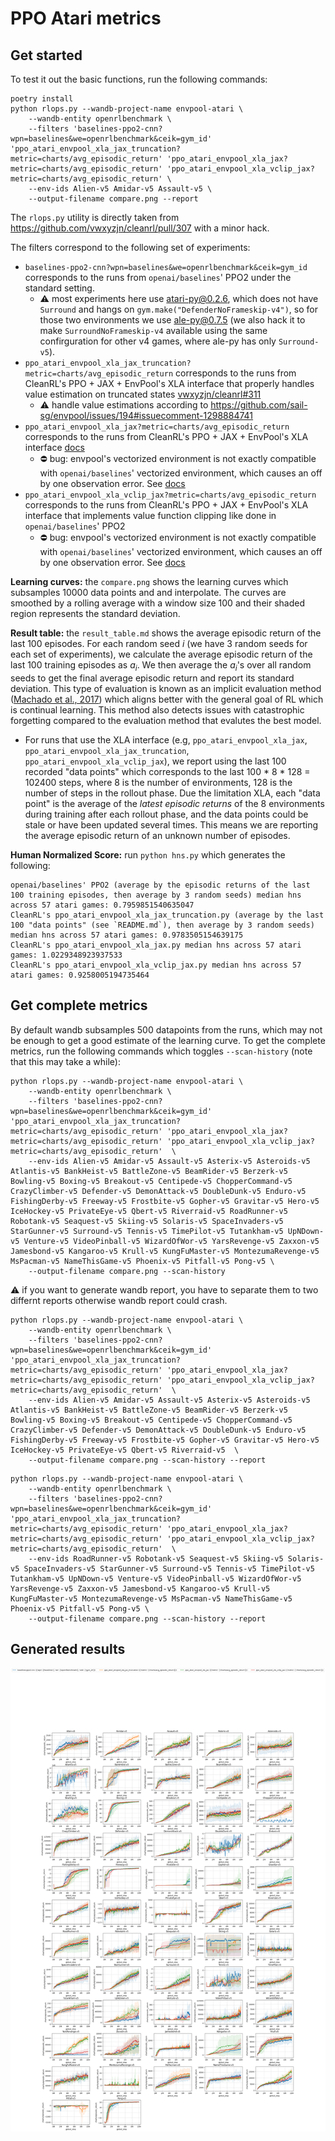# PPO Atari metrics


## Get started

To test it out the basic functions, run the following commands:

```
poetry install
python rlops.py --wandb-project-name envpool-atari \
    --wandb-entity openrlbenchmark \
    --filters 'baselines-ppo2-cnn?wpn=baselines&we=openrlbenchmark&ceik=gym_id' 'ppo_atari_envpool_xla_jax_truncation?metric=charts/avg_episodic_return' 'ppo_atari_envpool_xla_jax?metric=charts/avg_episodic_return' 'ppo_atari_envpool_xla_vclip_jax?metric=charts/avg_episodic_return' \
    --env-ids Alien-v5 Amidar-v5 Assault-v5 \
    --output-filename compare.png --report
```

The `rlops.py` utility is directly taken from https://github.com/vwxyzjn/cleanrl/pull/307 with a minor hack. 

The filters correspond to the following set of experiments:

* `baselines-ppo2-cnn?wpn=baselines&we=openrlbenchmark&ceik=gym_id` corresponds to the runs from `openai/baselines`' PPO2 under the standard setting.
    * ⚠️ most experiments here use atari-py@0.2.6, which does not have `Surround` and hangs on `gym.make("DefenderNoFrameskip-v4")`, so for those two environments we use ale-py@0.7.5 (we also hack it to make `SurroundNoFrameskip-v4` available using the same confirguration for other v4 games, where ale-py has only `Surround-v5`).
* `ppo_atari_envpool_xla_jax_truncation?metric=charts/avg_episodic_return` corresponds to the runs from CleanRL's PPO + JAX + EnvPool's XLA interface that properly handles value estimation on truncated states [vwxyzjn/cleanrl#311](https://github.com/vwxyzjn/cleanrl/pull/311)
    * ⚠️ handle value estimations according to https://github.com/sail-sg/envpool/issues/194#issuecomment-1298884741
* `ppo_atari_envpool_xla_jax?metric=charts/avg_episodic_return` corresponds to the runs from CleanRL's PPO + JAX + EnvPool's XLA interface [docs](https://docs.cleanrl.dev/rl-algorithms/ppo/#ppo_atari_envpool_xla_jaxpy)
    * ⛔️ bug: envpool's vectorized environment is not exactly compatible with `openai/baselines`' vectorized environment, which causes an off by one observation error. See [docs](https://docs.cleanrl.dev/rl-algorithms/ppo/#ppo_atari_envpool_xla_jaxpy)
* `ppo_atari_envpool_xla_vclip_jax?metric=charts/avg_episodic_return` corresponds to the runs from CleanRL's PPO + JAX + EnvPool's XLA interface that implements value function clipping like done in `openai/baselines`' PPO2
    * ⛔️ bug: envpool's vectorized environment is not exactly compatible with `openai/baselines`' vectorized environment, which causes an off by one observation error. See [docs](https://docs.cleanrl.dev/rl-algorithms/ppo/#ppo_atari_envpool_xla_jaxpy)

**Learning curves:** the `compare.png` shows the learning curves which subsamples 10000 data points and and interpolate. The curves are smoothed by a rolling average with a window size 100 and their shaded region represents the standard deviation.

**Result table:** the `result_table.md` shows the average episodic return of the last 100 episodes. For each random seed $i$ (we have 3 random seeds for each set of experiments), we calculate the average episodic return of the last 100 training episodes as $a_i$. We then average the $a_i$'s over all random seeds to get the final average episodic return and report its standard deviation. This type of evaluation is known as an implicit evaluation method ([Machado et al., 2017](https://arxiv.org/pdf/1709.06009.pdf)) which aligns better with the general goal of RL which is continual learning. This method also detects issues with catastrophic forgetting compared to the evaluation method that evalutes the best model.

* For runs that use the XLA interface (e.g, `ppo_atari_envpool_xla_jax`, `ppo_atari_envpool_xla_jax_truncation`, `ppo_atari_envpool_xla_vclip_jax`), we report using the last 100 recorded "data points" which corresponds to the last 100 * 8 * 128 = 102400 steps, where 8 is the number of environments, 128 is the number of steps in the rollout phase. Due the limitation XLA, each "data point" is the average of the *latest episodic returns* of the 8 environments during training after each rollout phase, and the data points could be stale or have been updated several times. This means we are reporting the average episodic return of an unknown number of episodes.

**Human Normalized Score:** run `python hns.py` which generates the following:

```
openai/baselines' PPO2 (average by the episodic returns of the last 100 training episodes, then average by 3 random seeds) median hns across 57 atari games: 0.7959851540635047
CleanRL's ppo_atari_envpool_xla_jax_truncation.py (average by the last 100 "data points" (see `README.md`), then average by 3 random seeds) median hns across 57 atari games: 0.9783505154639175
CleanRL's ppo_atari_envpool_xla_jax.py median hns across 57 atari games: 1.0229348923937533
CleanRL's ppo_atari_envpool_xla_vclip_jax.py median hns across 57 atari games: 0.9258005194735464
 ```

## Get complete metrics

By default wandb subsamples 500 datapoints from the runs, which may not be enough to get a good estimate of the learning curve. To get the complete metrics, run the following commands which toggles `--scan-history` (note that this may take a while):

```
python rlops.py --wandb-project-name envpool-atari \
    --wandb-entity openrlbenchmark \
    --filters 'baselines-ppo2-cnn?wpn=baselines&we=openrlbenchmark&ceik=gym_id' 'ppo_atari_envpool_xla_jax_truncation?metric=charts/avg_episodic_return' 'ppo_atari_envpool_xla_jax?metric=charts/avg_episodic_return' 'ppo_atari_envpool_xla_vclip_jax?metric=charts/avg_episodic_return'  \
    --env-ids Alien-v5 Amidar-v5 Assault-v5 Asterix-v5 Asteroids-v5 Atlantis-v5 BankHeist-v5 BattleZone-v5 BeamRider-v5 Berzerk-v5 Bowling-v5 Boxing-v5 Breakout-v5 Centipede-v5 ChopperCommand-v5 CrazyClimber-v5 Defender-v5 DemonAttack-v5 DoubleDunk-v5 Enduro-v5 FishingDerby-v5 Freeway-v5 Frostbite-v5 Gopher-v5 Gravitar-v5 Hero-v5 IceHockey-v5 PrivateEye-v5 Qbert-v5 Riverraid-v5 RoadRunner-v5 Robotank-v5 Seaquest-v5 Skiing-v5 Solaris-v5 SpaceInvaders-v5 StarGunner-v5 Surround-v5 Tennis-v5 TimePilot-v5 Tutankham-v5 UpNDown-v5 Venture-v5 VideoPinball-v5 WizardOfWor-v5 YarsRevenge-v5 Zaxxon-v5 Jamesbond-v5 Kangaroo-v5 Krull-v5 KungFuMaster-v5 MontezumaRevenge-v5 MsPacman-v5 NameThisGame-v5 Phoenix-v5 Pitfall-v5 Pong-v5 \
    --output-filename compare.png --scan-history
```

⚠️ if you want to generate wandb report, you have to separate them to two differnt reports otherwise wandb report could crash.
```
python rlops.py --wandb-project-name envpool-atari \
    --wandb-entity openrlbenchmark \
    --filters 'baselines-ppo2-cnn?wpn=baselines&we=openrlbenchmark&ceik=gym_id' 'ppo_atari_envpool_xla_jax_truncation?metric=charts/avg_episodic_return' 'ppo_atari_envpool_xla_jax?metric=charts/avg_episodic_return' 'ppo_atari_envpool_xla_vclip_jax?metric=charts/avg_episodic_return'  \
    --env-ids Alien-v5 Amidar-v5 Assault-v5 Asterix-v5 Asteroids-v5 Atlantis-v5 BankHeist-v5 BattleZone-v5 BeamRider-v5 Berzerk-v5 Bowling-v5 Boxing-v5 Breakout-v5 Centipede-v5 ChopperCommand-v5 CrazyClimber-v5 Defender-v5 DemonAttack-v5 DoubleDunk-v5 Enduro-v5 FishingDerby-v5 Freeway-v5 Frostbite-v5 Gopher-v5 Gravitar-v5 Hero-v5 IceHockey-v5 PrivateEye-v5 Qbert-v5 Riverraid-v5  \
    --output-filename compare.png --scan-history --report
```
```
python rlops.py --wandb-project-name envpool-atari \
    --wandb-entity openrlbenchmark \
    --filters 'baselines-ppo2-cnn?wpn=baselines&we=openrlbenchmark&ceik=gym_id' 'ppo_atari_envpool_xla_jax_truncation?metric=charts/avg_episodic_return' 'ppo_atari_envpool_xla_jax?metric=charts/avg_episodic_return' 'ppo_atari_envpool_xla_vclip_jax?metric=charts/avg_episodic_return'  \
    --env-ids RoadRunner-v5 Robotank-v5 Seaquest-v5 Skiing-v5 Solaris-v5 SpaceInvaders-v5 StarGunner-v5 Surround-v5 Tennis-v5 TimePilot-v5 Tutankham-v5 UpNDown-v5 Venture-v5 VideoPinball-v5 WizardOfWor-v5 YarsRevenge-v5 Zaxxon-v5 Jamesbond-v5 Kangaroo-v5 Krull-v5 KungFuMaster-v5 MontezumaRevenge-v5 MsPacman-v5 NameThisGame-v5 Phoenix-v5 Pitfall-v5 Pong-v5 \
    --output-filename compare.png --scan-history --report
```

## Generated results


![](compare.png)
